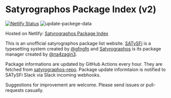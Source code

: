 # Satyrographos Package Index (v2)

[![Netlify Status](https://api.netlify.com/api/v1/badges/5834edf2-fac4-46f0-a5a1-53097e2f58e6/deploy-status)](https://app.netlify.com/sites/satyrographos-packages/deploys)
![update-packege-data](https://github.com/matsud224/satyrographos-package-index-v2/workflows/update-packege-data/badge.svg)

Hosted on Netlify: [Satyrographos Package Index](https://satyrographos-packages.netlify.app/)

This is an unofficial satyrographos package list website. [SATySFi](https://github.com/gfngfn/SATySFi) is a typesetting system created by [@gfngfn](https://github.com/gfngfn) and [Satyrographos](https://github.com/na4zagin3/satyrographos) is its package manager created by [@na4zagin3](https://github.com/na4zagin3).

Package informations are updated by GitHub Actions every hour. They are fetched from [satyrographos-repo](https://github.com/na4zagin3/satyrographos-repo).
Package update informtaion is notified to SATySFi Slack via Slack incoming webhooks.

Suggestions for improvement are welcome. Please send issues or pull-requests casually.
